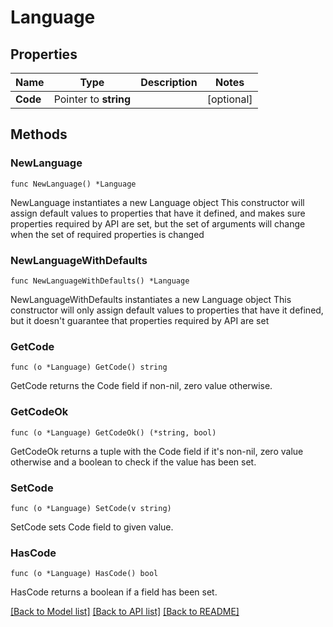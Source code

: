 # Language

## Properties

Name | Type | Description | Notes
------------ | ------------- | ------------- | -------------
**Code** | Pointer to **string** |  | [optional] 

## Methods

### NewLanguage

`func NewLanguage() *Language`

NewLanguage instantiates a new Language object
This constructor will assign default values to properties that have it defined,
and makes sure properties required by API are set, but the set of arguments
will change when the set of required properties is changed

### NewLanguageWithDefaults

`func NewLanguageWithDefaults() *Language`

NewLanguageWithDefaults instantiates a new Language object
This constructor will only assign default values to properties that have it defined,
but it doesn't guarantee that properties required by API are set

### GetCode

`func (o *Language) GetCode() string`

GetCode returns the Code field if non-nil, zero value otherwise.

### GetCodeOk

`func (o *Language) GetCodeOk() (*string, bool)`

GetCodeOk returns a tuple with the Code field if it's non-nil, zero value otherwise
and a boolean to check if the value has been set.

### SetCode

`func (o *Language) SetCode(v string)`

SetCode sets Code field to given value.

### HasCode

`func (o *Language) HasCode() bool`

HasCode returns a boolean if a field has been set.


[[Back to Model list]](../README.md#documentation-for-models) [[Back to API list]](../README.md#documentation-for-api-endpoints) [[Back to README]](../README.md)


